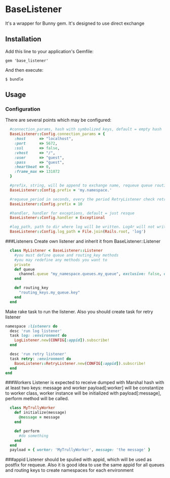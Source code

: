 # BaseListener
It's a wrapper for Bunny gem.
It's designed to use direct exchange

## Installation

Add this line to your application's Gemfile:

    gem 'base_listener'

And then execute:

    $ bundle

## Usage
### Configuration
There are several points which may be configured:
```ruby
  #connection_params, hash with symbolized keys, default = empty hash
  BaseListener::Config.connection_params = {
    :host      => "localhost",
    :port      => 5672,
    :ssl       => false,
    :vhost     => "/",
    :user      => "guest",
    :pass      => "guest",
    :heartbeat => 0,
    :frame_max => 131072
  }

  #prefix, string, will be append to exchange name, requeue queue routing key and name, default - empty string
  BaseListener::Config.prefix = 'my.namespace.'

  #requeue_period in seconds, every the period RetryListener check retry queue, default - 10
  BaseListener::Config.prefix = 10

  #handler, handler for exceptions, default = just resque
  BaseListener::Config.handler = Exceptional

  #log_path, path to dir where log will be written. Log4r will not write text logs when not present.
  BaseListener::Config.log_path = File.join(Rails.root, 'log')
```
###Listeners
Create own listener and inherit it from BaseListener::Listener
```ruby
  class MyListener < BaseListener::Listener
    #you must define queue and routing_key methods
    #you may redefine any methods you want to
    private
    def queue
      channel.queue "my_namespace.queues.my_queue", exclusive: false, durable: true
    end

    def routing_key
      "routing_keys.my_queue.key"
    end
  end
```
Make rake task to run the listener. Also you should create task for retry listener
```ruby
namespace :listeners do
  desc 'run log listener'
  task log: :environment do
    LogListener.new(CONFIG[:appid]).subscribe!
  end

  desc 'run retry listener'
  task retry: :environment do
    BaseListener::RetryListener.new(CONFIG[:appid]).subscribe!
  end
end
```

###Workers
Listener is expected to receive dumped with Marshal hash with at least two keys: message and worker
payload[:worker] will be constantize to worker class, worker instance will be initialized with payload[:message],
perform method will be called.
```ruby
  class MyTrullyWorker
    def initialize(message)
      @message = message
    end

    def perform
      #do something
    end
  end
  payload = { worker: 'MyTrullyWorker', message: 'the message' }
```

###appid
Listener should be spulied with appid, which will be used as postfix for requeue.
Also it is good idea to use the same appid for all queues and routing keys to create namespaces for each environment
